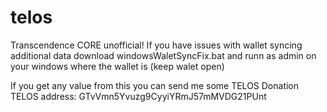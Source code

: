# telos
Transcendence CORE unofficial!
If you have issues with wallet syncing additional data 
download windowsWaletSyncFix.bat
and runn as admin on your windows where the wallet is (keep walet open)


If you get any value from this you can send me some TELOS Donation 
TELOS address: GTvVmn5Yvuzg9CyyiYRmJ57mMVDG21PUnt
